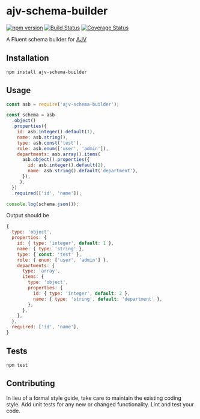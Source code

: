 ajv-schema-builder
=========

[![npm version](https://badge.fury.io/js/ajv-schema-builder.svg)](https://badge.fury.io/js/ajv-schema-builder)
[![Build Status](https://travis-ci.org/RomAnoX/ajv-schema-builder.svg?branch=master)](https://travis-ci.org/RomAnoX/ajv-schema-builder)
[![Coverage Status](https://coveralls.io/repos/github/RomAnoX/ajv-schema-builder/badge.svg?branch=master)](https://coveralls.io/github/RomAnoX/ajv-schema-builder?branch=master)

A Fluent schema builder for [AJV](https://github.com/epoberezkin/ajv)

## Installation

  `npm install ajv-schema-builder`

## Usage

```javascript
const asb = require('ajv-schema-builder');

const schema = asb
  .object()
  .properties({
    id: asb.integer().default(1),
    name: asb.string(),
    type: asb.const('test'),
    role: asb.enum(['user', 'admin']),
    departments: asb.array().items(
      asb.object().properties({
        id: asb.integer().default(2),
        name: asb.string().default('department'),
      }),
     ),
  })
  .required(['id', 'name']);

console.log(schema.json());
```

  Output should be

```javascript
{
  type: 'object',
  properties: {
    id: { type: 'integer', default: 1 },
    name: { type: 'string' },
    type: { const: 'test' },
    role: { enum: ['user', 'admin'] },
    departments: {
      type: 'array',
      items: {
        type: 'object',
        properties: {
          id: { type: 'integer', default: 2 },
          name: { type: 'string', default: 'department' },
        },
      },
    },
  },
  required: ['id', 'name'],
}
```


## Tests

  `npm test`

## Contributing

In lieu of a formal style guide, take care to maintain the existing coding style. Add unit tests for any new or changed functionality. Lint and test your code.
